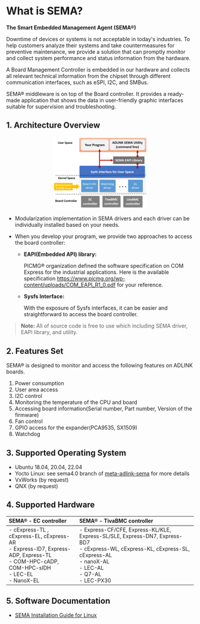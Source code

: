 # What is SEMA?

**The Smart Embedded Management Agent (SEMA®)**

Downtime of devices or systems is not acceptable in today's industries. To help customers analyze their systems and take countermeasures for preventive maintenance, we provide a solution that can promptly monitor and collect system performance and status information from the hardware.

A Board Management Controller is embedded in our hardware and collects all relevant technical information from the chipset through different communication interfaces, such as eSPI, I2C, and SMBus.

SEMA® middleware is on top of the Board controller. It provides a ready-made application that shows the data in user-friendly graphic interfaces suitable for supervision and troubleshooting.



## 1. Architecture Overview

<p align="center">
<img src="readme.assets/picture1.png" width="50%"/>
</p>

* Modularization implementation in SEMA drivers and each driver can be individually installed based on your needs.

* When you develop your program,  we provide two approaches to access the board controller:

  * **EAPI(Embedded API) library:**  

    PICMG® organization defined the software specification on COM Express for the industrial applications. Here is the available specification https://www.picmg.org/wp-content/uploads/COM_EAPI_R1_0.pdf for your reference.


  * **Sysfs Interface:** 

    With the exposure of Sysfs interfaces, it can be easier and straightforward to access the board controller.  

> **Note:** All of source code is free to use which including SEMA driver, EAPI library, and utility.




## 2. Features Set
SEMA® is designed to monitor and access the following features on ADLINK boards.

1. Power consumption
2. User area access
3. I2C control
4. Monitoring the temperature of the CPU and board
5. Accessing board information(Serial number, Part number, Version of the firmware)
6. Fan control
7. GPIO access for the expander(PCA9535, SX1509)
8. Watchdog




## 3. Supported Operating System
* Ubuntu 18.04, 20.04, 22.04
* Yocto Linux: see sema4.0 branch of [meta-adlink-sema](https://github.com/ADLINK/meta-adlink-sema) for more details
* VxWorks (by request)
* QNX (by request)



## 4. Supported Hardware

| SEMA® - EC controller                                        | SEMA® - TivaBMC controller                                   |
| :----------------------------------------------------------- | :----------------------------------------------------------- |
| - cExpress-TL , cExpress-EL, cExpress-AR<br>- Express-ID7, Express-ADP, Express-TL <br>- COM-HPC-cADP, COM-HPC-sIDH <br>- LEC-EL <br>- NanoX-EL | - Express-CF/CFE, Express-KL/KLE, Express-SL/SLE, Express-DN7, Express-BD7 <br>- cExpress-WL, cExpress-KL, cExpress-SL, cExpress-AL<br>- nanoX-AL<br>- LEC-AL<br>- Q7-AL<br>- LEC-PX30 |

## 5. Software Documentation

- [SEMA Installation Guide for Linux](https://github.com/ADLINK/sema-linux/wiki)
